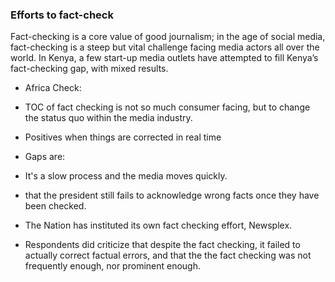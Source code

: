 ### Efforts to fact-check

Fact-checking is a core value of good journalism; in the age of social media, fact-checking is a steep but vital challenge facing media actors all over the world. In Kenya, a few start-up media outlets have attempted to fill Kenya’s fact-checking gap, with mixed results.

-   Africa Check:  

-   TOC of fact checking is not so much consumer facing, but to change the status quo within the media industry.

-   Positives when things are corrected in real time

-   Gaps are:

-   It's a slow process and the media moves quickly.

-   that the president still fails to acknowledge wrong facts once they have been checked.

-   The Nation has instituted its own fact checking effort, Newsplex.

-   Respondents did criticize that despite the fact checking, it failed to actually correct factual errors, and that the the fact checking was not frequently enough, nor prominent enough.
